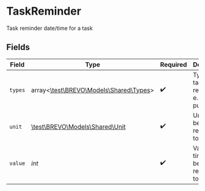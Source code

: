 # TaskReminder

Task reminder date/time for a task


## Fields

| Field                                                                  | Type                                                                   | Required                                                               | Description                                                            | Example                                                                |
| ---------------------------------------------------------------------- | ---------------------------------------------------------------------- | ---------------------------------------------------------------------- | ---------------------------------------------------------------------- | ---------------------------------------------------------------------- |
| `types`                                                                | array<[\test\BREVO\Models\Shared\Types](../../models/shared/Types.md)> | :heavy_check_mark:                                                     | Type of task reminder e.g email, push                                  | email                                                                  |
| `unit`                                                                 | [\test\BREVO\Models\Shared\Unit](../../models/shared/Unit.md)          | :heavy_check_mark:                                                     | Unit of time before reminder is to be sent                             |                                                                        |
| `value`                                                                | *int*                                                                  | :heavy_check_mark:                                                     | Value of time unit before reminder is to be sent                       | 10                                                                     |